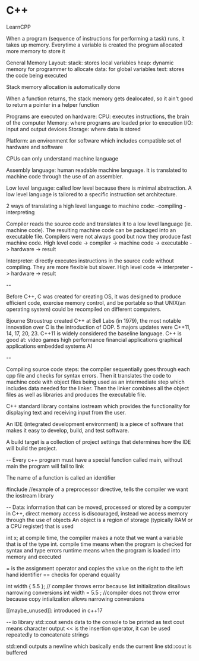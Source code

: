 # C++

LearnCPP

When a program (sequence of instructions for performing a task) runs, it takes up memory. Everytime a variable is created the program allocated more memory to store it 

General Memory Layout:
stack: stores local variables
heap: dynamic memory for programmer to allocate
data: for global variables
text: stores the code being executed

Stack memory allocation is automatically done

When a function returns, the stack memory gets dealocated, so it ain't good to return a pointer in a helper function

Programs are executed on hardware:
CPU: executes instructions, the brain of the computer
Memory: where programs are loaded prior to execution
I/O: input and output devices
Storage: where data is stored

Platform: an environment for software which includes compatible set of hardware and software

CPUs can only understand machine language

Assembly language: human readable machine language. It is translated to machine code through the use of an assembler.

Low level language: called low level because there is minimal abstraction. A low level language is tailored to a specific instruction set architecture.

2 ways of translating a high level language to machine code:
-compiling
-interpreting

Compiler reads the source code and translates it to a low level language (ie. machine code). The resulting machine code can be packaged into an executable file. Compilers were not always good but now they produce fast machine code. High level code -> compiler -> machine code -> executable -> hardware -> result

Interpreter: directly executes instructions in the source code without compiling. They are more flexible but slower. High level code -> interpreter -> hardware -> result

--

Before C++, C was created for creating OS, it was designed to produce efficient code, exercise memory control, and be portable so that UNIX(an operating system) could be recompiled on different computers.

Bjourne Stroustrup created C++ at Bell Labs (in 1979), the most notable innovation over C is the introduction of OOP.
5 majors updates were C++11, 14, 17, 20, 23. C++11 is widely considered the baseline language.
C++ is good at:
video games
high performance financial applications
graphical applications
embedded systems
AI

--

Compiling source code steps:
the compiler sequentially goes through each cpp file and checks for syntax errors. Then it translates the code to machine code with object files being used as an intermediate step which includes data needed for the linker. Then the linker combines all the object files as well as libraries and produces the executable file.

C++ standard library contains iostream which provides the functionality for displaying text and receiving input from the user.

An IDE (integrated development environment) is a piece of software that makes it easy to develop, build, and test software.

A build target is a collection of project settings that determines how the IDE will build the project.

--
Every c++ program must have a special function called main, without main the program will fail to link

The name of a function is called an identifier

#include <iostream> //example of a preprocessor directive, tells the compiler we want the iostream library 

--
Data: information that can be moved, processed or stored by a computer
in C++, direct memory access is discouraged, instead we access memory through the use of objects
An object is a region of storage (typically RAM or a CPU register) that is used

int x;
at compile time, the compiler makes a note that we want a variable that is of the type int.
compile time means when the program is checked for syntax and type errors
runtime means when the program is loaded into memory and executed

= is the assignment operator and copies the value on the right to the left hand identifier
== checks for operand equality

int width { 5.5 }; // compiler throws error because list initialization disallows narrowing conversions
int width = 5.5 ; //compiler does not throw error because copy intialization allows narrowing conversions

[[maybe_unused]]: introduced in c++17

--
io library
std::cout sends data to the console to be printed as text
cout means character output
<< is the insertion operator, it can be used repeatedly to concatenate strings

std::endl outputs a newline which basically ends the current line
std::cout is buffered


